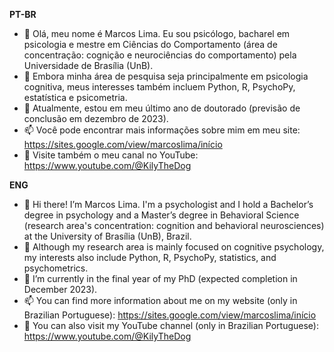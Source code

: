 **PT-BR**
- 👋 Olá, meu nome é Marcos Lima. Eu sou psicólogo, bacharel em psicologia e mestre em Ciências do Comportamento (área de concentração: cognição e neurociências do comportamento) pela Universidade de Brasília (UnB).
- 👀 Embora minha área de pesquisa seja principalmente em psicologia cognitiva, meus interesses também incluem Python, R, PsychoPy, estatística e psicometria.
- 🌱 Atualmente, estou em meu último ano de doutorado (previsão de conclusão em dezembro de 2023).
- 📫 Você pode encontrar mais informações sobre mim em meu site: https://sites.google.com/view/marcoslima/início
- 🎥 Visite também o meu canal no YouTube: https://www.youtube.com/@KilyTheDog

**ENG**
- 👋 Hi there! I’m Marcos Lima. I'm a psychologist and I hold a Bachelor’s degree in psychology and a Master’s degree in Behavioral Science (research area's concentration: cognition and behavioral neurosciences) at the University of Brasília (UnB), Brazil.
- 👀 Although my research area is mainly focused on cognitive psychology, my interests also include Python, R, PsychoPy, statistics, and psychometrics. 
- 🌱 I’m currently in the final year of my PhD (expected completion in December 2023).
- 📫 You can find more information about me on my website (only in Brazilian Portuguese): https://sites.google.com/view/marcoslima/início
- 🎥 You can also visit my YouTube channel (only in Brazilian Portuguese): https://www.youtube.com/@KilyTheDog


<!---
limapiraju/limapiraju is a ✨ special ✨ repository because its `README.md` (this file) appears on your GitHub profile.
You can click the Preview link to take a look at your changes.
--->
